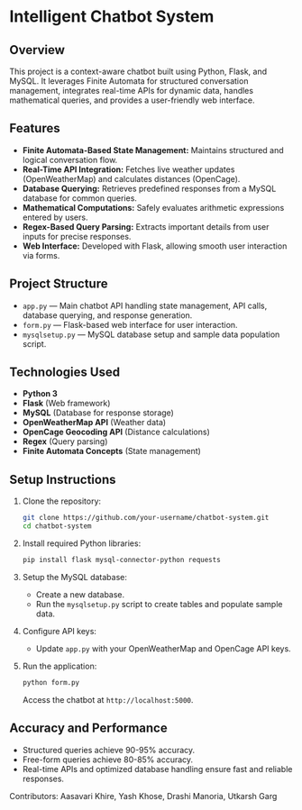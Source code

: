 # Intelligent Chatbot System

## Overview
This project is a context-aware chatbot built using Python, Flask, and MySQL. It leverages Finite Automata for structured conversation management, integrates real-time APIs for dynamic data, handles mathematical queries, and provides a user-friendly web interface.

## Features
- **Finite Automata-Based State Management:** Maintains structured and logical conversation flow.
- **Real-Time API Integration:** Fetches live weather updates (OpenWeatherMap) and calculates distances (OpenCage).
- **Database Querying:** Retrieves predefined responses from a MySQL database for common queries.
- **Mathematical Computations:** Safely evaluates arithmetic expressions entered by users.
- **Regex-Based Query Parsing:** Extracts important details from user inputs for precise responses.
- **Web Interface:** Developed with Flask, allowing smooth user interaction via forms.

## Project Structure
- `app.py` — Main chatbot API handling state management, API calls, database querying, and response generation.
- `form.py` — Flask-based web interface for user interaction.
- `mysqlsetup.py` — MySQL database setup and sample data population script.

## Technologies Used
- **Python 3**
- **Flask** (Web framework)
- **MySQL** (Database for response storage)
- **OpenWeatherMap API** (Weather data)
- **OpenCage Geocoding API** (Distance calculations)
- **Regex** (Query parsing)
- **Finite Automata Concepts** (State management)

## Setup Instructions
1. Clone the repository:
    ```bash
    git clone https://github.com/your-username/chatbot-system.git
    cd chatbot-system
    ```

2. Install required Python libraries:
    ```bash
    pip install flask mysql-connector-python requests
    ```

3. Setup the MySQL database:
    - Create a new database.
    - Run the `mysqlsetup.py` script to create tables and populate sample data.

4. Configure API keys:
    - Update `app.py` with your OpenWeatherMap and OpenCage API keys.

5. Run the application:
    ```bash
    python form.py
    ```
    Access the chatbot at `http://localhost:5000`.

## Accuracy and Performance
- Structured queries achieve 90-95% accuracy.
- Free-form queries achieve 80-85% accuracy.
- Real-time APIs and optimized database handling ensure fast and reliable responses.

Contributors: Aasavari Khire, Yash Khose, Drashi Manoria, Utkarsh Garg

